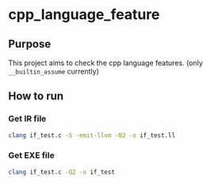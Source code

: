 # cpp_language_feature

## Purpose
This project aims to check the cpp language features. 
(only `__builtin_assume` currently)

## How to run
### Get IR file
```bash
clang if_test.c -S -emit-llvm -O2 -o if_test.ll
```

### Get EXE file
```bash
clang if_test.c -O2 -o if_test
```
